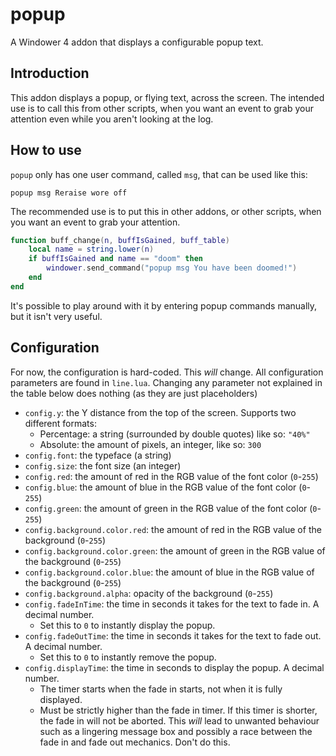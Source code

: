 # popup
A Windower 4 addon that displays a configurable popup text.

## Introduction
This addon displays a popup, or flying text, across the screen.
The intended use is to call this from other scripts, when you
want an event to grab your attention even while you aren't looking
at the log.

## How to use
`popup` only has one user command, called `msg`, that can be used
like this:

```
popup msg Reraise wore off
```

The recommended use is to put this in other addons, or other scripts,
when you want an event to grab your attention.

```lua
function buff_change(n, buffIsGained, buff_table)
    local name = string.lower(n)
    if buffIsGained and name == "doom" then
        windower.send_command("popup msg You have been doomed!")
    end
end
```

It's possible to play around with it by entering popup commands
manually, but it isn't very useful.

## Configuration
For now, the configuration is hard-coded. This _will_ change.
All configuration parameters are found in `line.lua`. Changing any parameter
not explained in the table below does nothing (as they are just placeholders)

* `config.y`: the Y distance from the top of the screen. Supports two different formats:
    * Percentage: a string (surrounded by double quotes) like so: `"40%"`
    * Absolute: the amount of pixels, an integer, like so: `300`
* `config.font`: the typeface (a string)
* `config.size`: the font size (an integer)
* `config.red`: the amount of red in the RGB value of the font color (`0`-`255`)
* `config.blue`: the amount of blue in the RGB value of the font color (`0`-`255`)
* `config.green`: the amount of green in the RGB value of the font color (`0`-`255`)
* `config.background.color.red`: the amount of red in the RGB value of the background (`0`-`255`)
* `config.background.color.green`: the amount of green in the RGB value of the background (`0`-`255`)
* `config.background.color.blue`: the amount of blue in the RGB value of the background (`0`-`255`)
* `config.background.alpha`: opacity of the background (`0`-`255`)
* `config.fadeInTime`: the time in seconds it takes for the text to fade in. A decimal number.
    * Set this to `0` to instantly display the popup.
* `config.fadeOutTime`: the time in seconds it takes for the text to fade out. A decimal number.
    * Set this to `0` to instantly remove the popup.
* `config.displayTime`: the time in seconds to display the popup. A decimal number.
    * The timer starts when the fade in starts, not when it is fully displayed.
    * Must be strictly higher than the fade in timer.
      If this timer is shorter, the fade in will not be aborted.
      This *will* lead to unwanted behaviour such as a lingering message box and possibly
      a race between the fade in and fade out mechanics. Don't do this.